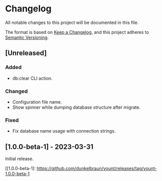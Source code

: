 # Changelog

All notable changes to this project will be documented in this file.

The format is based on [Keep a Changelog](https://keepachangelog.com/en/1.1.0/),
and this project adheres to [Semantic Versioning](https://semver.org/spec/v2.0.0.html).

## [Unreleased]

### Added

- db:clear CLI action.

### Changed

- Configuration file name.
- Show spinner while dumping database structure after migrate.

### Fixed

- Fix database name usage with connection strings.

## [1.0.0-beta-1] - 2023-03-31

Initial release.

[[1.0.0-beta-1]: https://github.com/dunkelbraun/yount/releases/tag/yount-1.0.0-beta-1

